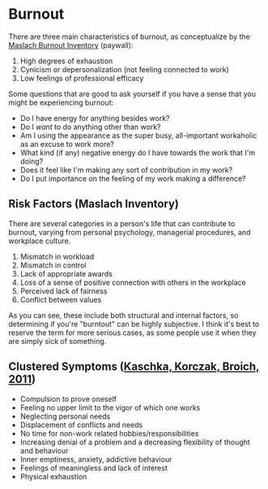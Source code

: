 # Burnout

There are three main characteristics of burnout, as conceptualize by the
[Maslach Burnout Inventory](https://www.mindgarden.com/117-maslach-burnout-inventory) (paywall):

1. High degrees of exhaustion
2. Cynicism or depersonalization (not feeling connected to work)
3. Low feelings of professional efficacy

Some questions that are good to ask yourself if you have a sense that you
might be experiencing burnout:

* Do I have energy for anything besides work?
* Do I _want_ to do anything other than work?
* Am I using the appearance as the super busy, all-important workaholic as an excuse to work more?
* What kind (if any) negative energy do I have towards the work that I'm doing?
* Does it feel like I'm making any sort of contribution in my work?
* Do I put importance on the feeling of my work making a difference?

## Risk Factors (Maslach Inventory)

There are several categories in a person's life that can contribute to burnout, varying from personal psychology, managerial procedures,
and workplace culture.

1. Mismatch in workload
2. Mismatch in control
3. Lack of appropriate awards
4. Loss of a sense of positive connection with others in the workplace
5. Perceived lack of fairness
6. Conflict between values

As you can see, these include both structural and internal factors, so determining if you're "burntout" can be highly subjective. I think it's
best to reserve the term for more serious cases, as some people use it
when they are simply sick of something.

## Clustered Symptoms ([Kaschka, Korczak, Broich, 2011](https://www.ncbi.nlm.nih.gov/pubmed/22163259))

* Compulsion to prove oneself
* Feeling no upper limit to the vigor of which one works 
* Neglecting personal needs
* Displacement of conflicts and needs
* No time for non-work related hobbies/responsibilities
* Increasing denial of a problem and a decreasing flexibility of thought and behaviour
* Inner emptiness, anxiety, addictive behaviour
* Feelings of meaningless and lack of interest
* Physical exhaustion

